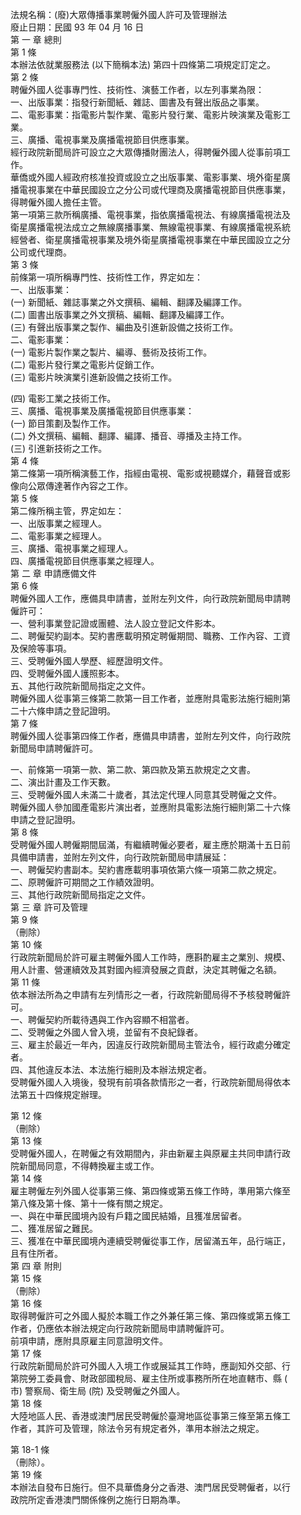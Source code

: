 法規名稱：(廢)大眾傳播事業聘僱外國人許可及管理辦法  
廢止日期：民國 93 年 04 月 16 日  
第 一 章 總則  
第 1 條  
本辦法依就業服務法 (以下簡稱本法) 第四十四條第二項規定訂定之。  
第 2 條  
聘僱外國人從事專門性、技術性、演藝工作者，以左列事業為限：  
一、出版事業：指發行新聞紙、雜誌、圖書及有聲出版品之事業。  
二、電影事業：指電影片製作業、電影片發行業、電影片映演業及電影工  
業。  
三、廣播、電視事業及廣播電視節目供應事業。  
經行政院新聞局許可設立之大眾傳播財團法人，得聘僱外國人從事前項工  
作。  
華僑或外國人經政府核准投資或設立之出版事業、電影事業、境外衛星廣  
播電視事業在中華民國設立之分公司或代理商及廣播電視節目供應事業，  
得聘僱外國人擔任主管。  
第一項第三款所稱廣播、電視事業，指依廣播電視法、有線廣播電視法及  
衛星廣播電視法成立之無線廣播事業、無線電視事業、有線廣播電視系統  
經營者、衛星廣播電視事業及境外衛星廣播電視事業在中華民國設立之分  
公司或代理商。  
第 3 條  
前條第一項所稱專門性、技術性工作，界定如左：  
一、出版事業：  
(一) 新聞紙、雜誌事業之外文撰稿、編輯、翻譯及編譯工作。  
(二) 圖書出版事業之外文撰稿、編輯、翻譯及編譯工作。  
(三) 有聲出版事業之製作、編曲及引進新設備之技術工作。  
二、電影事業：  
(一) 電影片製作業之製片、編導、藝術及技術工作。  
(二) 電影片發行業之電影片促銷工作。  
(三) 電影片映演業引進新設備之技術工作。  


(四) 電影工業之技術工作。  
三、廣播、電視事業及廣播電視節目供應事業：  
(一) 節目策劃及製作工作。  
(二) 外文撰稿、編輯、翻譯、編譯、播音、導播及主持工作。  
(三) 引進新技術之工作。  
第 4 條  
第二條第一項所稱演藝工作，指經由電視、電影或視聽媒介，藉聲音或影  
像向公眾傳達著作內容之工作。  
第 5 條  
第二條所稱主管，界定如左：  
一、出版事業之經理人。  
二、電影事業之經理人。  
三、廣播、電視事業之經理人。  
四、廣播電視節目供應事業之經理人。  
第 二 章 申請應備文件  
第 6 條  
聘僱外國人工作，應備具申請書，並附左列文件，向行政院新聞局申請聘  
僱許可：  
一、營利事業登記證或團體、法人設立登記文件影本。  
二、聘僱契約副本。契約書應載明預定聘僱期間、職務、工作內容、工資  
及保險等事項。  
三、受聘僱外國人學歷、經歷證明文件。  
四、受聘僱外國人護照影本。  
五、其他行政院新聞局指定之文件。  
聘僱外國人從事第三條第二款第一目工作者，並應附具電影法施行細則第  
二十六條申請之登記證明。  
第 7 條  
聘僱外國人從事第四條工作者，應備具申請書，並附左列文件，向行政院  
新聞局申請聘僱許可。  


一、前條第一項第一款、第二款、第四款及第五款規定之文書。  
二、演出計畫及工作天數。  
三、受聘僱外國人未滿二十歲者，其法定代理人同意其受聘僱之文件。  
聘僱外國人參加國產電影片演出者，並應附具電影法施行細則第二十六條  
申請之登記證明。  
第 8 條  
受聘僱外國人聘僱期間屆滿，有繼續聘僱必要者，雇主應於期滿十五日前  
具備申請書，並附左列文件，向行政院新聞局申請展延：  
一、聘僱契約書副本。契約書應載明事項依第六條一項第二款之規定。  
二、原聘僱許可期間之工作績效證明。  
三、其他行政院新聞局指定之文件。  
第 三 章 許可及管理  
第 9 條  
（刪除）  
第 10 條  
行政院新聞局於許可雇主聘僱外國人工作時，應斟酌雇主之業別、規模、  
用人計畫、營運續效及其對國內經濟發展之貢獻，決定其聘僱之名額。  
第 11 條  
依本辦法所為之申請有左列情形之一者，行政院新聞局得不予核發聘僱許  
可。  
一、聘僱契約所載待遇與工作內容顯不相當者。  
二、受聘僱之外國人曾入境，並留有不良紀錄者。  
三、雇主於最近一年內，因違反行政院新聞局主管法令，經行政處分確定  
者。  
四、其他違反本法、本法施行細則及本辦法規定者。  
受聘僱外國人入境後，發現有前項各款情形之一者，行政院新聞局得依本  
法第五十四條規定辦理。  


第 12 條  
（刪除）  
第 13 條  
受聘僱外國人，在聘僱之有效期間內，非由新雇主與原雇主共同申請行政  
院新聞局同意，不得轉換雇主或工作。  
第 14 條  
雇主聘僱左列外國人從事第三條、第四條或第五條工作時，準用第六條至  
第八條及第十條、第十一條有關之規定。  
一、與在中華民國境內設有戶籍之國民結婚，且獲准居留者。  
二、獲准居留之難民。  
三、獲准在中華民國境內連續受聘僱從事工作，居留滿五年，品行端正，  
且有住所者。  
第 四 章 附則  
第 15 條  
（刪除）  
第 16 條  
取得聘僱許可之外國人擬於本職工作之外兼任第三條、第四條或第五條工  
作者，仍應依本辦法規定向行政院新聞局申請聘僱許可。  
前項申請，應附具原雇主同意證明文件。  
第 17 條  
行政院新聞局於許可外國人入境工作或展延其工作時，應副知外交部、行  
第院勞工委員會、財政部國稅局、雇主住所或事務所所在地直轄市、縣 (  
市) 警察局、衛生局 (院) 及受聘僱之外國人。  
第 18 條  
大陸地區人民、香港或澳門居民受聘僱於臺灣地區從事第三條至第五條工  
作者，其許可及管理，除法令另有規定者外，準用本辦法之規定。  


第 18-1 條  
（刪除）。  
第 19 條  
本辦法自發布日施行。但不具華僑身分之香港、澳門居民受聘僱者，以行  
政院所定香港澳門關係條例之施行日期為準。  


